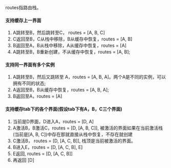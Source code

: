 routes指路由栈。

#### 支持缓存上一界面

1. A跳转至B，然后跳转至C， routes = [A, B, C]
2. C返回至B，C从栈中移除，B从缓存中恢复，routes = [A, B]
3. B返回至A，B从栈中移除，A从缓存中恢复，routes = [A]
4. A跳转至B，B重新创建，不从缓存中恢复，routes = [A, B];

#### 支持同一界面有多个实例

1. A跳转至B，然后又跳转至 A，routes = [A, B, A]。两个A是不同的实例，可以拥有不同的状态;
2. A返回至B，B从缓存中恢复，routes = [A, B, A];
3. B返回至A，routes = [A]

#### 支持缓存tab下的各个界面(假设tab下有A，B，C三个界面)

1. 当前是D界面，D进入A，routes = [D, A]
2. A激活B，B激活C，routes = [D, [A, B, C]], 被激活的界面如果在当前激活栈(当前是[A, B, C])中存在那就直接从栈中恢复，不存在就创建
3. C激活B， routes = [D, [A, C, B]],  栈顶是当前被激活的界面。
4. B进入E，routes = [D, [A, C, B], E]
5. E返回, routes =  [D, [A, C, B]]
6. 再返回 [D]

